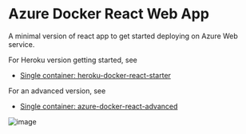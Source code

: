 ﻿# Azure Docker React Web App
 
A minimal version of react app to get started deploying on Azure Web service.

For Heroku version getting started, see
 - [Single container: heroku-docker-react-starter](https://github.com/ray-chunkit-chung/heroku-docker-react-starter)

For an advanced version, see
 - [Single container: azure-docker-react-advanced](https://github.com/ray-chunkit-chung/azure-docker-react-advanced)



![image](https://user-images.githubusercontent.com/26511618/157791952-465b5c43-97c4-4e9f-b76b-6d46d5b2046f.png)
